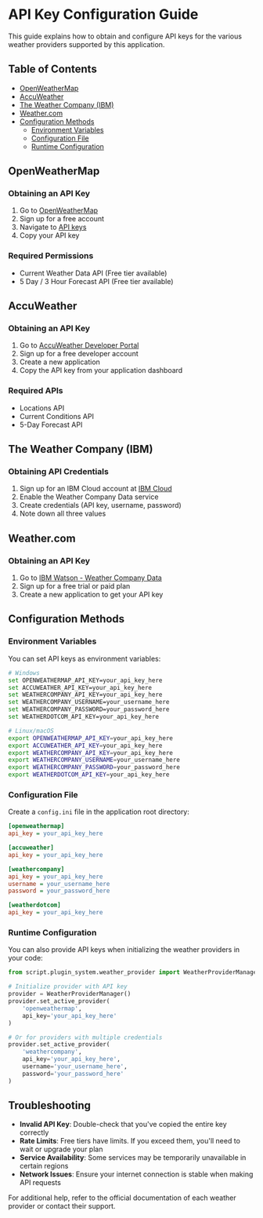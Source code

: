 # API Key Configuration Guide

This guide explains how to obtain and configure API keys for the various weather providers supported by this application.

## Table of Contents

- [OpenWeatherMap](#openweathermap)
- [AccuWeather](#accuweather)
- [The Weather Company (IBM)](#the-weather-company-ibm)
- [Weather.com](#weathercom)
- [Configuration Methods](#configuration-methods)
  - [Environment Variables](#environment-variables)
  - [Configuration File](#configuration-file)
  - [Runtime Configuration](#runtime-configuration)

## OpenWeatherMap

### Obtaining an API Key

1. Go to [OpenWeatherMap](https://openweathermap.org/)
2. Sign up for a free account
3. Navigate to [API keys](https://home.openweathermap.org/api_keys)
4. Copy your API key

### Required Permissions

- Current Weather Data API (Free tier available)
- 5 Day / 3 Hour Forecast API (Free tier available)

## AccuWeather

### Obtaining an API Key

1. Go to [AccuWeather Developer Portal](https://developer.accuweather.com/)
2. Sign up for a free developer account
3. Create a new application
4. Copy the API key from your application dashboard

### Required APIs

- Locations API
- Current Conditions API
- 5-Day Forecast API

## The Weather Company (IBM)

### Obtaining API Credentials

1. Sign up for an IBM Cloud account at [IBM Cloud](https://cloud.ibm.com/)
2. Enable the Weather Company Data service
3. Create credentials (API key, username, password)
4. Note down all three values

## Weather.com

### Obtaining an API Key

1. Go to [IBM Watson - Weather Company Data](https://www.ibm.com/products/environmental-intelligence-weather-data)
2. Sign up for a free trial or paid plan
3. Create a new application to get your API key

## Configuration Methods

### Environment Variables

You can set API keys as environment variables:

```bash
# Windows
set OPENWEATHERMAP_API_KEY=your_api_key_here
set ACCUWEATHER_API_KEY=your_api_key_here
set WEATHERCOMPANY_API_KEY=your_api_key_here
set WEATHERCOMPANY_USERNAME=your_username_here
set WEATHERCOMPANY_PASSWORD=your_password_here
set WEATHERDOTCOM_API_KEY=your_api_key_here

# Linux/macOS
export OPENWEATHERMAP_API_KEY=your_api_key_here
export ACCUWEATHER_API_KEY=your_api_key_here
export WEATHERCOMPANY_API_KEY=your_api_key_here
export WEATHERCOMPANY_USERNAME=your_username_here
export WEATHERCOMPANY_PASSWORD=your_password_here
export WEATHERDOTCOM_API_KEY=your_api_key_here
```

### Configuration File

Create a `config.ini` file in the application root directory:

```ini
[openweathermap]
api_key = your_api_key_here

[accuweather]
api_key = your_api_key_here

[weathercompany]
api_key = your_api_key_here
username = your_username_here
password = your_password_here

[weatherdotcom]
api_key = your_api_key_here
```

### Runtime Configuration

You can also provide API keys when initializing the weather providers in your code:

```python
from script.plugin_system.weather_provider import WeatherProviderManager

# Initialize provider with API key
provider = WeatherProviderManager()
provider.set_active_provider(
    'openweathermap', 
    api_key='your_api_key_here'
)

# Or for providers with multiple credentials
provider.set_active_provider(
    'weathercompany',
    api_key='your_api_key_here',
    username='your_username_here',
    password='your_password_here'
)
```

## Troubleshooting

- **Invalid API Key**: Double-check that you've copied the entire key correctly
- **Rate Limits**: Free tiers have limits. If you exceed them, you'll need to wait or upgrade your plan
- **Service Availability**: Some services may be temporarily unavailable in certain regions
- **Network Issues**: Ensure your internet connection is stable when making API requests

For additional help, refer to the official documentation of each weather provider or contact their support.
